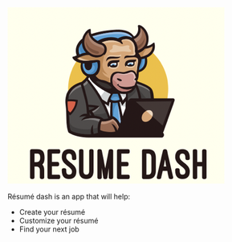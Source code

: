 ![alt text](logo.png)


 Résumé dash is an app that will help:

 * Create your résumé
 * Customize your résumé
 * Find your next job
 